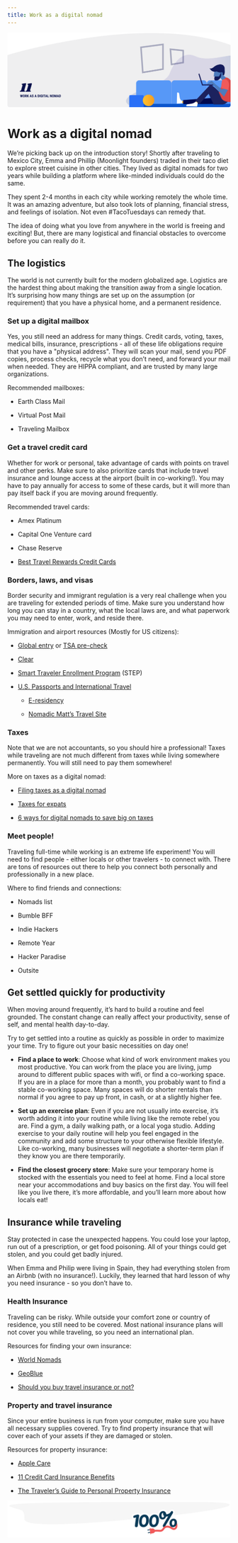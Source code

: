 ```yaml
---
title: Work as a digital nomad
---
```


![Work as a digital nomad](./assets/header-illustrations/11.png)

# Work as a digital nomad

We’re picking back up on the introduction story! Shortly after traveling to Mexico City, Emma and Phillip (Moonlight founders) traded in their taco diet to explore street cuisine in other cities. They lived as digital nomads for two years while building a platform where like-minded individuals could do the same.

They spent 2-4 months in each city while working remotely the whole time. It was an amazing adventure, but also took lots of planning, financial stress, and feelings of isolation. Not even #TacoTuesdays can remedy that.

The idea of doing what you love from anywhere in the world is freeing and exciting! But, there are many logistical and financial obstacles to overcome before you can really do it.

## The logistics

The world is not currently built for the modern globalized age. Logistics are the hardest thing about making the transition away from a single location. It’s surprising how many things are set up on the assumption (or requirement) that you have a physical home, and a permanent residence.

### Set up a digital mailbox

Yes, you still need an address for many things. Credit cards, voting, taxes, medical bills, insurance, prescriptions - all of these life obligations require that you have a "physical address". They will scan your mail, send you PDF copies, process checks, recycle what you don’t need, and forward your mail when needed. They are HIPPA compliant, and are trusted by many large organizations.

Recommended mailboxes:

- Earth Class Mail

- Virtual Post Mail

- Traveling Mailbox

### Get a travel credit card

Whether for work or personal, take advantage of cards with points on travel and other perks. Make sure to also prioritize cards that include travel insurance and lounge access at the airport (built in co-working!). You may have to pay annually for access to some of these cards, but it will more than pay itself back if you are moving around frequently.

Recommended travel cards:

- Amex Platinum

- Capital One Venture card

- Chase Reserve

- [Best Travel Rewards Credit Cards](https://thepointsguy.com/guide/top-travel-rewards-credit-cards-pm/?utm_source=google&utm_medium=cpc&utm_campaign=NBDtraB1-%2Btravel%20%2Bcredit%20%2Bcards-349174787509&utm_term=%2Btravel%20%2Bcredit%20%2Bcards&utm_cmpid=1044434605&utm_adgid=50438684879&utm_tgtid=kwd-326141598924&utm_mt=b&utm_adid=349174787509&utm_dvc=c&utm_ntwk=g&utm_adpos=1t1&utm_plcmnt=&utm_locphysid=9073497&utm_locintid=&utm_feeditemid=&utm_devicemdl=&utm_plcmnttgt=&utm_misc=&gclid=CjwKCAiAwZTuBRAYEiwAcr67OVC56IQQaQ7bM9dvFE_bhdbTtM-qJt3eLbbEMrTYkSRbGXZme5hY1RoCsTgQAvD_BwE)

### Borders, laws, and visas

Border security and immigrant regulation is a very real challenge when you are traveling for extended periods of time. Make sure you understand how long you can stay in a country, what the local laws are, and what paperwork you may need to enter, work, and reside there.

Immigration and airport resources (Mostly for US citizens):

- [Global entry](https://www.cbp.gov/travel/trusted-traveler-programs/global-entry) or [TSA pre-check](https://www.tsa.gov/precheck)

- [Clear](https://www.clearme.com/)

- [Smart Traveler Enrollment Program](https://step.state.gov/) (STEP)

- [U.S. Passports and International Travel](https://travel.state.gov/content/passports/en/country.html)

  - [E-residency](https://e-resident.gov.ee/become-an-e-resident/)

  - [Nomadic Matt’s Travel Site](https://www.nomadicmatt.com/)

### Taxes

Note that we are not accountants, so you should hire a professional! Taxes while traveling are not much different from taxes while living somewhere permanently. You will still need to pay them somewhere!

More on taxes as a digital nomad:

- [Filing taxes as a digital nomad](https://www.theprofessionalhobo.com/filing-taxes-as-a-digital-nomad-everything-you-need-to-know/)

- [Taxes for expats](https://www.taxesforexpats.com/guides/digital-nomad-guide.html)

- [6 ways for digital nomads to save big on taxes](https://www.entrepreneur.com/article/297623)

### Meet people!

Traveling full-time while working is an extreme life experiment! You will need to find people - either locals or other travelers - to connect with. There are tons of resources out there to help you connect both personally and professionally in a new place.

Where to find friends and connections:

- Nomads list

- Bumble BFF

- Indie Hackers

- Remote Year

- Hacker Paradise

- Outsite

## Get settled quickly for productivity

When moving around frequently, it’s hard to build a routine and feel grounded. The constant change can really affect your productivity, sense of self, and mental health day-to-day.

Try to get settled into a routine as quickly as possible in order to maximize your time. Try to figure out your basic necessities on day one!

- **Find a place to work**: Choose what kind of work environment makes you most productive. You can work from the place you are living, jump around to different public spaces with wifi, or find a co-working space. If you are in a place for more than a month, you probably want to find a stable co-working space. Many spaces will do shorter rentals than normal if you agree to pay up front, in cash, or at a slightly higher fee.

- **Set up an exercise plan**: Even if you are not usually into exercise, it’s worth adding it into your routine while living like the remote rebel you are. Find a gym, a daily walking path, or a local yoga studio. Adding exercise to your daily routine will help you feel engaged in the community and add some structure to your otherwise flexible lifestyle. Like co-working, many businesses will negotiate a shorter-term plan if they know you are there temporarily.

- **Find the closest grocery store**: Make sure your temporary home is stocked with the essentials you need to feel at home. Find a local store near your accommodations and buy basics on the first day. You will feel like you live there, it’s more affordable, and you’ll learn more about how locals eat!

## Insurance while traveling

Stay protected in case the unexpected happens. You could lose your laptop, run out of a prescription, or get food poisoning. All of your things could get stolen, and you could get badly injured.

When Emma and Philip were living in Spain, they had everything stolen from an Airbnb (with no insurance!). Luckily, they learned that hard lesson of why you need insurance - so you don’t have to.

### Health Insurance

Traveling can be risky. While outside your comfort zone or country of residence, you still need to be covered. Most national insurance plans will not cover you while traveling, so you need an international plan.

Resources for finding your own insurance:

- [World Nomads](https://www.worldnomads.com/)

- [GeoBlue](https://www.geo-blue.com/)

- [Should you buy travel insurance or not?](https://expertvagabond.com/travel-insurance-tips/)

### Property and travel insurance

Since your entire business is run from your computer, make sure you have all necessary supplies covered. Try to find property insurance that will cover each of your assets if they are damaged or stolen.

Resources for property insurance:

- [Apple Care](https://www.apple.com/support/products/)

- [11 Credit Card Insurance Benefits](https://www.creditcards.com/credit-card-news/card-travel-insurance-benefits-1273.php)

- [The Traveler’s Guide to Personal Property Insurance](https://www.internationalinsurance.com/news/personal-property.php)

![The New Digital Economy](./assets/divider-illustrations/divider-1.png)